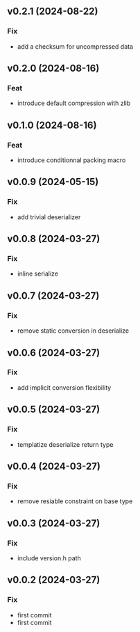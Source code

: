 ## v0.2.1 (2024-08-22)

### Fix

- add a checksum for uncompressed data

## v0.2.0 (2024-08-16)

### Feat

- introduce default compression with zlib

## v0.1.0 (2024-08-16)

### Feat

- introduce conditionnal packing macro

## v0.0.9 (2024-05-15)

### Fix

- add trivial deserializer

## v0.0.8 (2024-03-27)

### Fix

- inline serialize

## v0.0.7 (2024-03-27)

### Fix

- remove static conversion in deserialize

## v0.0.6 (2024-03-27)

### Fix

- add implicit conversion flexibility

## v0.0.5 (2024-03-27)

### Fix

- templatize deserialize return type

## v0.0.4 (2024-03-27)

### Fix

- remove resiable constraint on base type

## v0.0.3 (2024-03-27)

### Fix

- include version.h path

## v0.0.2 (2024-03-27)

### Fix

- first commit
- first commit
